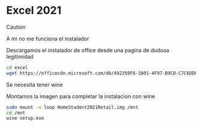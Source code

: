 # Excel 2021

> [!CAUTION]
> A mi no me funciona el instalador

Descargamos el instalador de office desde una pagina
de dudosa legitimidad
```sh
cd excel
wget https://officecdn.microsoft.com/db/492350F6-3A01-4F97-B9C0-C7C6DDF67D60/media/es-ES/HomeStudent2021Retail.img
```

Se necesita tener wine

Montamos la imagen para completar la instalacion con wine
```sh
sudo mount -o loop HomeStudent2021Retail.img /mnt
cd /mnt
wine setup.exe
```

